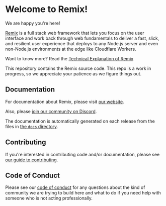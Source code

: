 # Welcome to Remix!

We are happy you're here!




[Remix](https://remix.run) is a full stack web framework that lets you focus on the user interface and work back through web fundamentals to deliver a fast, slick, and resilient user experience that deploys to any Node.js server and even non-Node.js environments at the edge like Cloudflare Workers.

Want to know more? Read the [Technical Explanation of Remix](https://remix.run/discussion/introduction)

This repository contains the Remix source code. This repo is a work in progress, so we appreciate your patience as we figure things out.

## Documentation

For documentation about Remix, please visit [our website](https://remix.run/docs).

Also, please [join our community on Discord](https://rmx.as/discord).

The documentation is automatically generated on each release from the files in
[the `docs` directory](docs).

## Contributing

If you're interested in contributing code and/or documentation, please see [our guide to contributing](https://remix.run/guides/contributing).

## Code of Conduct

Please see our [code of conduct](CODE_OF_CONDUCT.md) for any questions about the kind of community we are trying to build here and what to do if you need help with someone who is not acting professionally.
